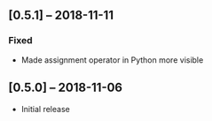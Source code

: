 ## [0.5.1] – 2018-11-11

### Fixed

- Made assignment operator in Python more visible

## [0.5.0] – 2018-11-06

- Initial release
